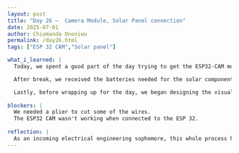 ```yaml
---
layout: post
title: "Day 26 –  Camera Module, Solar Panel connection"
date: 2025-07-01
author: Chiamanda Ononiwu
permalink: /day26.html
tags: ["ESP 32 CAM","Solar panel"]

what_i_learned: |
  Today, we spent a good part of the day trying to get the ESP32-CAM module working. Since it's a microcontroller on its own, it was difficult to connect it to the main ESP32 we've been using. We tested the ESP32-CAM by itself and confirmed that it works, but for this project, it needs to be integrated with our original ESP32 board.

  After break, we received the batteries needed for the solar component of our Arduino system. We assembled the solar setup, but since the battery needed time to charge, we couldn’t fully test it with the Arduino yet. However, we were able to test it on an LED outdoors, and it worked.

  Lastly, before wrapping up for the day, we began designing the visualization of our project using an app built with Claude.
  
blockers: |
  We needed a plier to cut some of the wires.
  The ESP32 CAM wasn't working when connected to the ESP 32.
  
reflection: |
  As an incoming electrical engineering sophomore, this whole process has really helped me understand circuits better. I haven’t taken a circuits class yet, but I can already tell that this hands-on experience will give me a strong foundation. Working with the ESP32-CAM also taught me an important lesson: sometimes, you need to pause and step back in order to move forward. I didn’t want to stop troubleshooting until we found the solution, but my teammates convinced me to pause and shift our focus. That decision actually helped us make progress and accomplish more today. 
---
```


